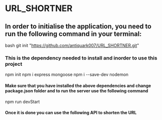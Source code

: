 # URL_SHORTNER

## In order to initialise the application, you need to run the following command in your terminal:
bash git init "https://github.com/antiquark007/URL_SHORTNER.git"

### This is the dependency needed to install and inorder to use this project
 npm init
 npm i express mongoose
 npm i --save-dev nodemon

 #### Make sure that you have installed the above dependencies and  change package.json folder and to run the server use the following command
 npm run devStart

 #### Once it is done you can use the following API to shorten the URL
